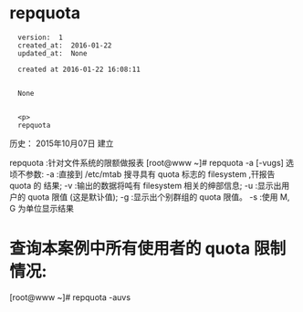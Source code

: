 
  # repquota

      version:  1
      created_at:  2016-01-22
      updated_at:  None

      created at 2016-01-22 16:08:11 


      None


      <p>
      repquota

历史：
2015年10月07日
建立




repquota :针对文件系统的限额做报表 
[root@www ~]# repquota -a [-vugs] 
选顷不参数: 
-a :直接到 /etc/mtab 搜寻具有 quota 标志的 filesystem ,幵报告 quota 的 
结果; 
-v :输出的数据将吨有 filesystem 相关的绅部信息; 
-u :显示出用户的 quota 限值 (这是默讣值); 
-g :显示出个别群组的 quota 限值。 
-s :使用 M, G 为单位显示结果 
# 查询本案例中所有使用者的 quota 限制情况: 
[root@www ~]# repquota -auvs 
      </p>

  